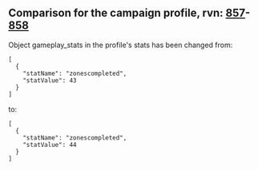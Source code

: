 ## Comparison for the campaign profile, rvn: [857](https://github.com/PRO100KatYT/FortniteProfileRevisions/tree/main/profiles/campaign/857%20campaign.json)-[858](https://github.com/PRO100KatYT/FortniteProfileRevisions/tree/main/profiles/campaign/858%20campaign.json)

Object gameplay_stats in the profile's stats has been changed from:

```
[
  {
    "statName": "zonescompleted",
    "statValue": 43
  }
]
```

to:

```
[
  {
    "statName": "zonescompleted",
    "statValue": 44
  }
]
```

<br><br>
